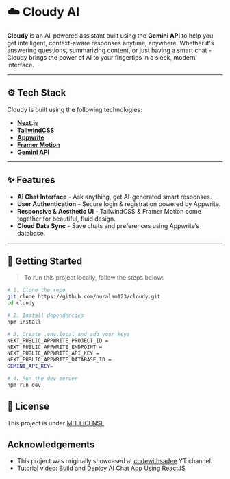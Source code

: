 # ☁️ Cloudy AI

**Cloudy** is an AI-powered assistant built using the **Gemini API** to help you get intelligent, context-aware responses anytime, anywhere. Whether it's answering questions, summarizing content, or just having a smart chat - Cloudy brings the power of AI to your fingertips in a sleek, modern interface.

---

## ⚙️ Tech Stack

Cloudy is built using the following technologies:

- **[Next.js](https://nextjs.org/)**
- **[TailwindCSS](https://tailwindcss.com/)**
- **[Appwrite](https://appwrite.io/)**
- **[Framer Motion](https://www.framer.com/motion/)**
- **[Gemini API](https://deepmind.google/technologies/gemini/)**

---

## ✨ Features

- **AI Chat Interface** - Ask anything, get AI-generated smart responses.
- **User Authentication** - Secure login & registration powered by Appwrite.
- **Responsive & Aesthetic UI** - TailwindCSS & Framer Motion come together for beautiful, fluid design.
- **Cloud Data Sync** - Save chats and preferences using Appwrite’s database.

---

## 🚀 Getting Started

> To run this project locally, follow the steps below:

```bash
# 1. Clone the repo
git clone https://github.com/nuralam123/cloudy.git
cd cloudy

# 2. Install dependencies
npm install

# 3. Create .env.local and add your keys
NEXT_PUBLIC_APPWRITE_PROJECT_ID =
NEXT_PUBLIC_APPWRITE_ENDPOINT =
NEXT_PUBLIC_APPWRITE_API_KEY =
NEXT_PUBLIC_APPWRITE_DATABASE_ID =
GEMINI_API_KEY=

# 4. Run the dev server
npm run dev
```

## 📃 License

This project is under [MIT LICENSE](./LICENSE)

## Acknowledgements

- This project was originally showcased at [codewithsadee](https://www.youtube.com/@codewithsadee) YT channel.
- Tutorial video: [Build and Deploy AI Chat App Using ReactJS](https://youtu.be/cvd2XGJBgLg)
